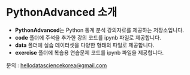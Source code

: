 # PythonAdvanced 소개

- **PythonAdvanced**는 Python 통계 분석 강의자료를 제공하는 저장소입니다.
- **code** 폴더에 주석을 추가한 강의 코드를 ipynb 파일로 제공합니다.
- **data** 폴더에 실습 데이터셋을 다양한 형태의 파일로 제공합니다.
- **exercise** 폴더에 복습용 연습문제 코드를 ipynb 파일을 제공합니다.

문의 : hellodatasciencekorea@gmail.com
